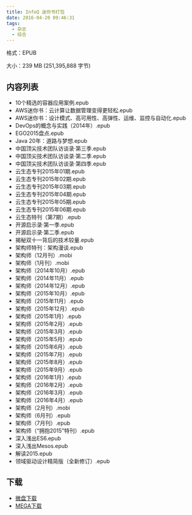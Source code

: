 ```yaml
---
title: InfoQ 迷你书打包
date: 2016-04-20 09:46:31
tags:
  - 杂志
  - 综合
---
```


格式：EPUB

大小：239 MB (251,395,888 字节)

<!--more-->

## 内容列表 ##

+ 10个精选的容器应用案例.epub
+ AWS迷你书：云计算让数据管理变得更轻松.epub
+ AWS迷你书：设计模式、高可用性、高弹性、运维、监控与自动化.epub
+ DevOps的概念与实践（2014年）.epub
+ EGO2015盘点.epub
+ Java 20年：道路与梦想.epub
+ 中国顶尖技术团队访谈录·第三季.epub
+ 中国顶尖技术团队访谈录·第二季.epub
+ 中国顶尖技术团队访谈录·第四季.epub
+ 云生态专刊2015年01期.epub
+ 云生态专刊2015年02期.epub
+ 云生态专刊2015年03期.epub
+ 云生态专刊2015年04期.epub
+ 云生态专刊2015年05期.epub
+ 云生态专刊2015年06期.epub
+ 云生态特刊（第7期）.epub
+ 开源启示录·第一季.epub
+ 开源启示录·第二季.epub
+ 揭秘双十一背后的技术较量.epub
+ 架构师特刊：架构漫谈.epub
+ 架构师（12月刊）.mobi
+ 架构师（1月刊）.mobi
+ 架构师（2014年10月）.epub
+ 架构师（2014年11月）.epub
+ 架构师（2014年12月）.epub
+ 架构师（2015年10月）.epub
+ 架构师（2015年11月）.epub
+ 架构师（2015年12月）.epub
+ 架构师（2015年1月）.epub
+ 架构师（2015年2月）.epub
+ 架构师（2015年3月）.epub
+ 架构师（2015年5月）.epub
+ 架构师（2015年6月）.epub
+ 架构师（2015年7月）.epub
+ 架构师（2015年8月）.epub
+ 架构师（2015年9月）.epub
+ 架构师（2016年1月）.epub
+ 架构师（2016年2月）.epub
+ 架构师（2016年3月）.epub
+ 架构师（2016年4月）.epub
+ 架构师（2月刊）.mobi
+ 架构师（6月刊）.epub
+ 架构师（7月刊）.epub
+ 架构师（“拥抱2015”特刊）.epub
+ 深入浅出ES6.epub
+ 深入浅出Mesos.epub
+ 解读2015.epub
+ 领域驱动设计精简版（全新修订）.epub

## 下载 ##

+ [微盘下载]()
+ [MEGA下载](https://mega.nz/#!CAMjiDJI!Jb4XNEWjwRYXwSYBOf7K4_dU2Uq8l3nRj1ymi1XWJSM)
